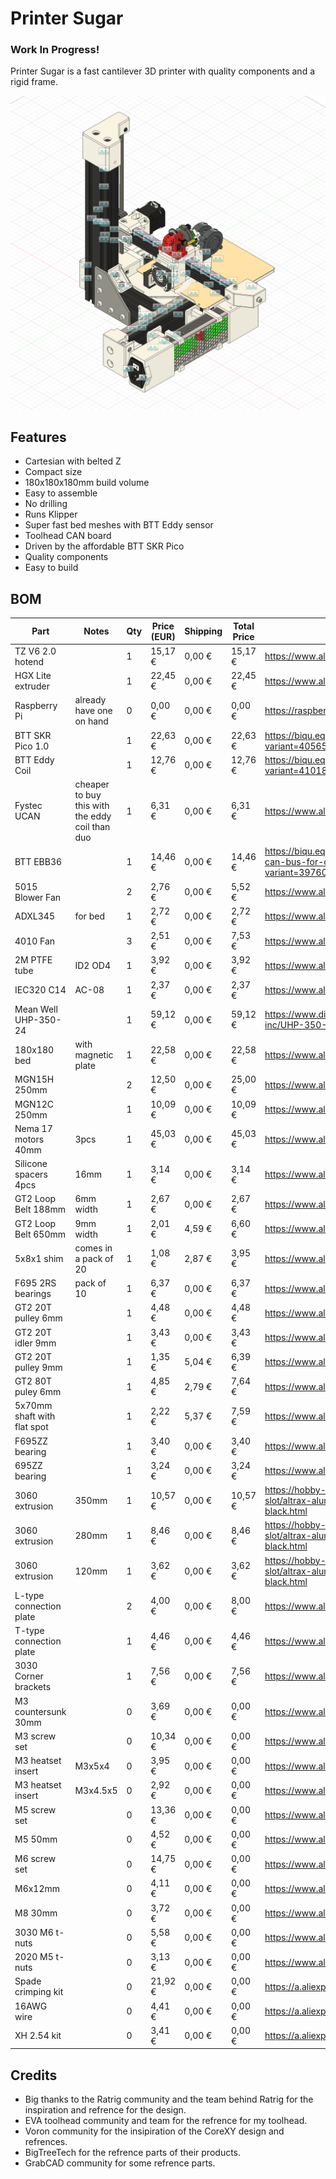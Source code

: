 # Printer Sugar

### **Work In Progress!**

Printer Sugar is a fast cantilever 3D printer with quality components and a rigid frame.

![image13](images/image13.png)

## Features
- Cartesian with belted Z
- Compact size
- 180x180x180mm build volume
- Easy to assemble
- No drilling
- Runs Klipper
- Super fast bed meshes with BTT Eddy sensor
- Toolhead CAN board
- Driven by the affordable BTT SKR Pico
- Quality components
- Easy to build

## BOM
|Part|Notes|Qty|Price (EUR)|Shipping|Total Price|Link                                                                                                                        |
|---------------------------|-----------------------------------------------|---|-----------|--------|-----------|----------------------------------------------------------------------------------------------------------------------------|
|TZ V6 2.0 hotend           |                                               |1  |15,17 €    |0,00 €  |15,17 €    |https://www.aliexpress.com/item/1005008625753387.html                                                                       |
|HGX Lite extruder          |                                               |1  |22,45 €    |0,00 €  |22,45 €    |https://www.aliexpress.com/item/1005008095324836.html                                                                       |
|Raspberry Pi               |already have one on hand                       |0  |0,00 €     |0,00 €  |0,00 €     |https://raspberrypi.com                                                                                                     |
|BTT SKR Pico 1.0           |                                               |1  |22,63 €    |0,00 €  |22,63 €    |https://biqu.equipment/products/btt-skr-pico-v1-0?variant=40565262188642                                                    |
|BTT Eddy Coil              |                                               |1  |12,76 €    |0,00 €  |12,76 €    |https://biqu.equipment/products/bigtreetech-eddy?variant=41018205405282                                                     |
|Fystec UCAN                |cheaper to buy this with the eddy coil than duo|1  |6,31 €     |0,00 €  |6,31 €     |https://www.aliexpress.com/item/1005006834027165.html                                                                       |
|BTT EBB36                  |                                               |1  |14,46 €    |0,00 €  |14,46 €    |https://biqu.equipment/products/bigtreetech-ebb-36-42-can-bus-for-connecting-klipper-expansion-device?variant=39760665149538|
|5015 Blower Fan            |                                               |2  |2,76 €     |0,00 €  |5,52 €     |https://www.aliexpress.com/item/1005002488988359.html                                                                       |
|ADXL345                    |for bed                                        |1  |2,72 €     |0,00 €  |2,72 €     |https://www.aliexpress.com/item/1005006825808074.html                                                                       |
|4010 Fan                   |                                               |3  |2,51 €     |0,00 €  |7,53 €     |https://www.aliexpress.com/item/10000382046169.html                                                                         |
|2M PTFE tube               |ID2 OD4                                        |1  |3,92 €     |0,00 €  |3,92 €     |https://www.aliexpress.com/item/1005006242932887.html                                                                       |
|IEC320 C14                 |AC-08                                          |1  |2,37 €     |0,00 €  |2,37 €     |https://www.aliexpress.com/item/32961436466.html                                                                            |
|Mean Well UHP-350-24       |                                               |1  |59,12 €    |0,00 €  |59,12 €    |https://www.digikey.ee/en/products/detail/mean-well-usa-inc/UHP-350-24/7707254                                              |
|180x180 bed                |with magnetic plate                            |1  |22,58 €    |0,00 €  |22,58 €    |https://www.aliexpress.com/item/1005005641707683.html                                                                       |
|MGN15H 250mm               |                                               |2  |12,50 €    |0,00 €  |25,00 €    |https://www.aliexpress.com/item/1000007480470.html                                                                          |
|MGN12C 250mm               |                                               |1  |10,09 €    |0,00 €  |10,09 €    |https://www.aliexpress.com/item/1000007480470.html                                                                          |
|Nema 17 motors 40mm        |3pcs                                           |1  |45,03 €    |0,00 €  |45,03 €    |https://www.aliexpress.com/item/1005006568308689.html                                                                       |
|Silicone spacers 4pcs      |16mm                                           |1  |3,14 €     |0,00 €  |3,14 €     |https://www.aliexpress.com/item/1005001823789355.html                                                                       |
|GT2 Loop Belt 188mm        |6mm width                                      |1  |2,67 €     |0,00 €  |2,67 €     |https://www.aliexpress.com/item/1005006417199222.html                                                                       |
|GT2 Loop Belt 650mm        |9mm width                                      |1  |2,01 €     |4,59 €  |6,60 €     |https://www.aliexpress.com/item/32805615376.html                                                                            |
|5x8x1 shim                 |comes in a pack of 20                          |1  |1,08 €     |2,87 €  |3,95 €     |https://www.aliexpress.com/item/1005004050860540.html                                                                       |
|F695 2RS bearings          |pack of 10                                     |1  |6,37 €     |0,00 €  |6,37 €     |https://www.aliexpress.com/item/32850989216.html                                                                            |
|GT2 20T pulley 6mm         |                                               |1  |4,48 €     |0,00 €  |4,48 €     |https://www.aliexpress.com/item/32995102911.html                                                                            |
|GT2 20T idler 9mm          |                                               |1  |3,43 €     |0,00 €  |3,43 €     |https://www.aliexpress.com/item/1005005781354110.html                                                                       |
|GT2 20T pulley 9mm         |                                               |1  |1,35 €     |5,04 €  |6,39 €     |https://www.aliexpress.com/item/32348909911.html                                                                            |
|GT2 80T puley 6mm          |                                               |1  |4,85 €     |2,79 €  |7,64 €     |https://www.aliexpress.com/item/1005005585888163.html                                                                       |
|5x70mm shaft with flat spot|                                               |1  |2,22 €     |5,37 €  |7,59 €     |https://www.aliexpress.com/item/1005008459963157.html                                                                       |
|F695ZZ bearing             |                                               |1  |3,40 €     |0,00 €  |3,40 €     |https://www.aliexpress.com/item/1005006822749704.html                                                                       |
|695ZZ bearing              |                                               |1  |3,24 €     |0,00 €  |3,24 €     |https://www.aliexpress.com/item/4000909556973.html                                                                          |
|3060 extrusion             |350mm                                          |1  |10,57 €    |0,00 €  |10,57 €    |https://hobby-store.pl/en/aluminium-profile-3060-type-t-slot/altrax-aluminium-profile-3060-t-slot-matt-black.html           |
|3060 extrusion             |280mm                                          |1  |8,46 €     |0,00 €  |8,46 €     |https://hobby-store.pl/en/aluminium-profile-3060-type-t-slot/altrax-aluminium-profile-3060-t-slot-matt-black.html           |
|3060 extrusion             |120mm                                          |1  |3,62 €     |0,00 €  |3,62 €     |https://hobby-store.pl/en/aluminium-profile-3060-type-t-slot/altrax-aluminium-profile-3060-t-slot-matt-black.html           |
|L-type connection plate    |                                               |2  |4,00 €     |0,00 €  |8,00 €     |https://www.aliexpress.com/item/1005008549907378.html                                                                       |
|T-type connection plate    |                                               |1  |4,46 €     |0,00 €  |4,46 €     |https://www.aliexpress.com/item/1005008549907378.html                                                                       |
|3030 Corner brackets       |                                               |1  |7,56 €     |0,00 €  |7,56 €     |https://www.aliexpress.com/item/1005007540170351.html                                                                       |
|M3 countersunk 30mm        |                                               |0  |3,69 €     |0,00 €  |0,00 €     |https://www.aliexpress.com/item/1005007838338973.html                                                                       |
|M3 screw set               |                                               |0  |10,34 €    |0,00 €  |0,00 €     |https://www.aliexpress.com/item/1005007159750547.html                                                                       |
|M3 heatset insert          |M3x5x4                                         |0  |3,95 €     |0,00 €  |0,00 €     |https://www.aliexpress.com/item/1005007973137842.html                                                                       |
|M3 heatset insert          |M3x4.5x5                                       |0  |2,92 €     |0,00 €  |0,00 €     |https://www.aliexpress.com/item/1005003582355741.html                                                                       |
|M5 screw set               |                                               |0  |13,36 €    |0,00 €  |0,00 €     |https://www.aliexpress.com/item/1005007268850289.html                                                                       |
|M5 50mm                    |                                               |0  |4,52 €     |0,00 €  |0,00 €     |https://www.aliexpress.com/item/32810872544.html                                                                            |
|M6 screw set               |                                               |0  |14,75 €    |0,00 €  |0,00 €     |https://www.aliexpress.com/item/1005007268850289.html                                                                       |
|M6x12mm                    |                                               |0  |4,11 €     |0,00 €  |0,00 €     |https://www.aliexpress.com/item/1005007632215508.html                                                                       |
|M8 30mm                    |                                               |0  |3,72 €     |0,00 €  |0,00 €     |https://www.aliexpress.com/item/32810872544.html                                                                            |
|3030 M6 t-nuts             |                                               |0  |5,58 €     |0,00 €  |0,00 €     |https://www.aliexpress.com/item/1005007587044629.html                                                                       |
|2020 M5 t-nuts             |                                               |0  |3,13 €     |0,00 €  |0,00 €     |https://www.aliexpress.com/item/1005007587044629.html                                                                       |
|Spade crimping kit         |                                               |0  |21,92 €    |0,00 €  |0,00 €     |https://a.aliexpress.com/_EJTbUyW
|16AWG wire                 |                                               |0  |4,41 €     |0,00 €  |0,00 €     |https://a.aliexpress.com/_EGvjSkQ
|XH 2.54 kit                |                                               |0  |3,41 €     |0,00 €  |0,00 €     |https://a.aliexpress.com/_EvVOt9y

## Credits
- Big thanks to the Ratrig community and the team behind Ratrig for the inspiration and refrence for the design.
- EVA toolhead community and team for the refrence for my toolhead.
- Voron community for the insipiration of the CoreXY design and refrences.
- BigTreeTech for the refrence parts of their products.
- GrabCAD community for some refrence parts.